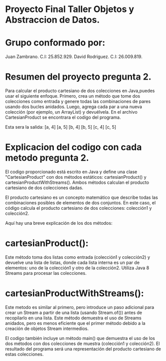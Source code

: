 # Proyecto Final Taller Objetos y Abstraccion de Datos.

# Grupo conformado por:

Juan Zambrano. C.I: 25.852.929.
David Rodriguez. C.I: 26.009.819.

# Resumen del proyecto pregunta 2.

 Para calcular el producto cartesiano de dos colecciones en Java,puedes usar el siguiente enfoque. Primero, crea un método que tome dos colecciones como entrada y genere todas las combinaciones de pares usando dos bucles anidados. Luego, agrega cada par a una nueva colección (por ejemplo, un ArrayList) y devuélvela. En el archivo CartesianProduct se encontrara el codigo del programa.

Esta sera la salida:
[a, 4]
[a, 5]
[b, 4]
[b, 5]
[c, 4]
[c, 5]

# Explicacion del codigo con cada metodo pregunta 2.

El codigo proporcionado está escrito en Java y define una clase "CartesianProduct" con dos métodos estáticos: cartesianProduct() y cartesianProductWithStreams(). Ambos métodos calculan el producto cartesiano de dos colecciones dadas.

El producto cartesiano es un concepto matemático que describe todas las combinaciones posibles de elementos de dos conjuntos. En este caso, el código calcula el producto cartesiano de dos colecciones: colección1 y colección2.

Aquí hay una breve explicación de los dos métodos:

# cartesianProduct():
Este método toma dos listas como entrada (colección1 y colección2) y devuelve una lista de listas, donde cada lista interna es un par de elementos: uno de la colección1 y otro de la colección2. Utiliza Java 8 Streams para procesar las colecciones.

# cartesianProductWithStreams():
Este metodo es similar al primero, pero introduce un paso adicional para crear un Stream a partir de una lista (usando Stream.of()) antes de recopilarlo en una lista. Este método demuestra el uso de Streams anidados, pero es menos eficiente que el primer método debido a la creación de objetos Stream intermedios.

El codigo también incluye un método main() que demuestra el uso de los dos métodos con dos colecciones de muestra (colección1 y colección2). El resultado del programa será una representación del producto cartesiano de estas colecciones.


